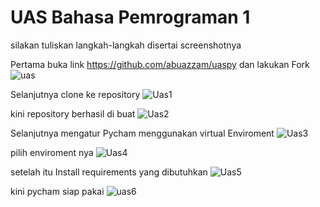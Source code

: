 # UAS Bahasa Pemrograman 1

silakan tuliskan langkah-langkah disertai screenshotnya


Pertama buka link https://github.com/abuazzam/uaspy dan lakukan Fork
![uas](https://user-images.githubusercontent.com/46746119/55892382-75488680-5be0-11e9-91f7-4d7e11710ced.jpg)

Selanjutnya clone ke repository
![Uas1](https://user-images.githubusercontent.com/46746119/55892385-7679b380-5be0-11e9-8be9-58ae0928bce9.jpg)

kini repository berhasil di buat
![Uas2](https://user-images.githubusercontent.com/46746119/55892386-77124a00-5be0-11e9-9bb3-9902dd0aee45.jpg)

Selanjutnya mengatur Pycham menggunakan virtual Enviroment
![Uas3](https://user-images.githubusercontent.com/46746119/55892388-77124a00-5be0-11e9-9440-5b5a0c2bc66e.jpg)

pilih enviroment nya
![Uas4](https://user-images.githubusercontent.com/46746119/55892389-78437700-5be0-11e9-9319-18f2ecb9075c.jpg)

setelah itu Install requirements yang dibutuhkan
![Uas5](https://user-images.githubusercontent.com/46746119/55892391-78dc0d80-5be0-11e9-9f57-66584cf6d76c.jpg)

kini pycham siap pakai
![uas6](https://user-images.githubusercontent.com/46746119/55892395-7a0d3a80-5be0-11e9-9d05-974691b50056.jpg)
